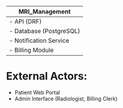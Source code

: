 |   MRI_Management   |
|-------------------|
|  - API (DRF)       |
|  - Database (PostgreSQL) |
|  - Notification Service  |
|  - Billing Module  |
# External Actors:
- Patient Web Portal
- Admin Interface (Radiologist, Billing Clerk)
